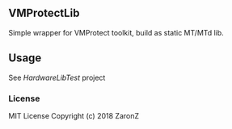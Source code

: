 ## VMProtectLib  
Simple wrapper for VMProtect toolkit, build as static MT/MTd lib.  
## Usage  
See _HardwareLibTest_ project
### License
MIT License
Copyright (c) 2018 ZaronZ
